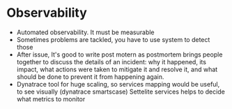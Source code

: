 # Observability

* Automated observability. It must be measurable
* Sometimes problems are tackled, you have to use system to detect those
* After issue, It's good to write post motern as postmortem brings people together to discuss the details of an incident: why it happened, its impact, what actions were taken to mitigate it and resolve it, and what should be done to prevent it from happening again.
* Dynatrace tool for huge scaling, so services mapping would be useful, to see visually (dynatrace smartscase) 
Settelite services helps to decide what metrics to monitor
